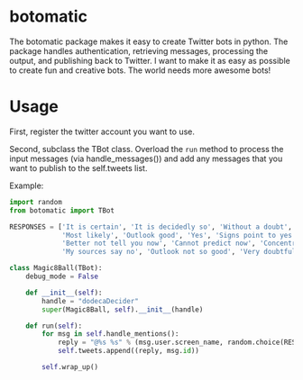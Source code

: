 botomatic
=========

The botomatic package makes it easy to create Twitter bots in python. The package handles authentication, 
retrieving messages, processing the output, and publishing back to Twitter. I want to make it as easy as possible
to create fun and creative bots. The world needs more awesome bots!

Usage
=====

First, register the twitter account you want to use.

Second, subclass the TBot class. Overload the ```run``` method to process the input messages (via handle_messages()) and add 
any messages that you want to publish to the self.tweets list.

Example:


```python
import random
from botomatic import TBot

RESPONSES = ['It is certain', 'It is decidedly so', 'Without a doubt', 'Yes definitely', 'You may rely on it', 'As I see it yes',
             'Most likely', 'Outlook good', 'Yes', 'Signs point to yes', 'Reply hazy try again', 'Ask again later', 
             'Better not tell you now', 'Cannot predict now', 'Concentrate and ask again', 'Don\'t count on it', 'My reply is no', 
             'My sources say no', 'Outlook not so good', 'Very doubtful']

class Magic8Ball(TBot):
    debug_mode = False

    def __init__(self):
        handle = "dodecaDecider"
        super(Magic8Ball, self).__init__(handle)

    def run(self):
        for msg in self.handle_mentions():
            reply = "@%s %s" % (msg.user.screen_name, random.choice(RESPONSES))
            self.tweets.append((reply, msg.id))

        self.wrap_up()
```
